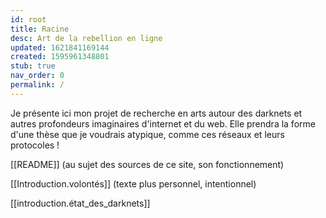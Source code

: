 ```yaml
---
id: root
title: Racine
desc: Art de la rebellion en ligne
updated: 1621841169144
created: 1595961348801
stub: true
nav_order: 0
permalink: /
---
```

Je présente ici mon projet de recherche en arts autour des darknets et autres profondeurs imaginaires d'internet et du web. Elle prendra la forme d'une thèse que je voudrais atypique, comme ces réseaux et leurs protocoles !

[[README]] (au sujet des sources de ce site, son fonctionnement)

[[Introduction.volontés]] (texte plus personnel, intentionnel)

[[introduction.état_des_darknets]]
